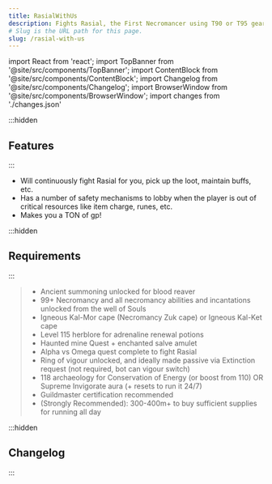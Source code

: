 ```yaml
---
title: RasialWithUs
description: Fights Rasial, the First Necromancer using T90 or T95 gear.
# Slug is the URL path for this page.
slug: /rasial-with-us
---
```



import React from 'react';
import TopBanner from '@site/src/components/TopBanner';
import ContentBlock from '@site/src/components/ContentBlock';
import Changelog from '@site/src/components/Changelog';
import BrowserWindow from '@site/src/components/BrowserWindow';
import changes from './changes.json'

<TopBanner title="RasialWithUs" version="Est. November 2023" skill="Necromancy">
</TopBanner>

:::hidden
## Features
:::

<ContentBlock title="Features">

- Will continuously fight Rasial for you, pick up the loot, maintain buffs, etc.
- Has a number of safety mechanisms to lobby when the player is out of critical resources like item charge, runes, etc.
- Makes you a TON of gp!

</ContentBlock>

:::hidden
## Requirements
:::
<ContentBlock title="Requirements">

> - Ancient summoning unlocked for blood reaver
> - 99+ Necromancy and all necromancy abilities and incantations unlocked from the well of Souls
> - Igneous Kal-Mor cape (Necromancy Zuk cape) or Igneous Kal-Ket cape
> - Level 115 herblore for adrenaline renewal potions
> - Haunted mine Quest + enchanted salve amulet
> - Alpha vs Omega quest complete to fight Rasial
> - Ring of vigour unlocked, and ideally made passive via Extinction request (not required, bot can vigour switch)
> - 118 archaeology for Conservation of Energy (or boost from 110) OR Supreme Invigorate aura (+ resets to run it 24/7)
> - Guildmaster certification recommended
> - (Strongly Recommended): 300-400m+ to buy sufficient supplies for running all day

</ContentBlock>

:::hidden
## Changelog
:::

<Changelog changes={changes}>

</Changelog>

